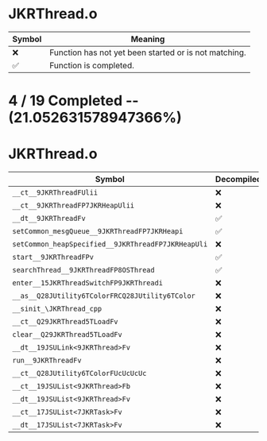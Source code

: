 # JKRThread.o
| Symbol | Meaning 
| ------------- | ------------- 
| :x: | Function has not yet been started or is not matching. 
| :white_check_mark: | Function is completed. 


# 4 / 19 Completed -- (21.052631578947366%)
# JKRThread.o
| Symbol | Decompiled? |
| ------------- | ------------- |
| `__ct__9JKRThreadFUlii` | :x: |
| `__ct__9JKRThreadFP7JKRHeapUlii` | :x: |
| `__dt__9JKRThreadFv` | :white_check_mark: |
| `setCommon_mesgQueue__9JKRThreadFP7JKRHeapi` | :white_check_mark: |
| `setCommon_heapSpecified__9JKRThreadFP7JKRHeapUli` | :x: |
| `start__9JKRThreadFPv` | :white_check_mark: |
| `searchThread__9JKRThreadFP8OSThread` | :white_check_mark: |
| `enter__15JKRThreadSwitchFP9JKRThreadi` | :x: |
| `__as__Q28JUtility6TColorFRCQ28JUtility6TColor` | :x: |
| `__sinit_\JKRThread_cpp` | :x: |
| `__ct__Q29JKRThread5TLoadFv` | :x: |
| `clear__Q29JKRThread5TLoadFv` | :x: |
| `__dt__19JSULink<9JKRThread>Fv` | :x: |
| `run__9JKRThreadFv` | :x: |
| `__ct__Q28JUtility6TColorFUcUcUcUc` | :x: |
| `__ct__19JSUList<9JKRThread>Fb` | :x: |
| `__dt__19JSUList<9JKRThread>Fv` | :x: |
| `__ct__17JSUList<7JKRTask>Fv` | :x: |
| `__dt__17JSUList<7JKRTask>Fv` | :x: |
